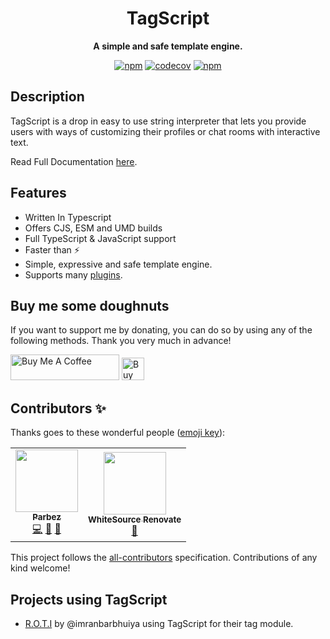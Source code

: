 <div align="center">

# TagScript

**A simple and safe template engine.**

[![npm](https://img.shields.io/npm/dw/tagscript)](https://www.npmjs.com/package/tagscript)
[![codecov](https://codecov.io/gh/imranbarbhuiya/tagscript/branch/main/graph/badge.svg)](https://codecov.io/gh/imranbarbhuiya/tagscript)
[![npm](https://img.shields.io/npm/v/tagscript?color=crimson&logo=npm&style=flat-square)](https://www.npmjs.com/package/tagscript)

</div>

## Description

TagScript is a drop in easy to use string interpreter that lets you provide users with ways of customizing their profiles or chat rooms with interactive text.

Read Full Documentation [here](https://tagscript.js.org/).

## Features

-   Written In Typescript
-   Offers CJS, ESM and UMD builds
-   Full TypeScript & JavaScript support
-   Faster than ⚡
-   Simple, expressive and safe template engine.
-   Supports many [plugins](https://github.com/imranbarbhuiya/tagscript/packages/).

## Buy me some doughnuts

If you want to support me by donating, you can do so by using any of the following methods. Thank you very much in advance!

<a href="https://www.buymeacoffee.com/parbez" target="_blank"><img src="https://cdn.buymeacoffee.com/buttons/default-orange.png" alt="Buy Me A Coffee" height="41" width="174"></a>
<a href='https://ko-fi.com/Y8Y1CBIJH' target='_blank'><img height='36' style='border:0px;height:36px;' src='https://cdn.ko-fi.com/cdn/kofi4.png?v=3' border='0' alt='Buy Me a Coffee at ko-fi.com' /></a>

## Contributors ✨

Thanks goes to these wonderful people ([emoji key](https://allcontributors.org/docs/en/emoji-key)):

<!-- ALL-CONTRIBUTORS-LIST:START - Do not remove or modify this section -->
<!-- prettier-ignore-start -->
<!-- markdownlint-disable -->
<table>
  <tr>
    <td align="center"><a href="https://github.com/imranbarbhuiya"><img src="https://avatars.githubusercontent.com/u/74945038?v=4?s=100" width="100px;" alt=""/><br /><sub><b>Parbez</b></sub></a><br /><a href="https://github.com/imranbarbhuiya/TagScript/commits?author=imranbarbhuiya" title="Code">💻</a> <a href="#maintenance-imranbarbhuiya" title="Maintenance">🚧</a> <a href="#ideas-imranbarbhuiya" title="Ideas, Planning, & Feedback">🤔</a></td>
    <td align="center"><a href="https://renovate.whitesourcesoftware.com"><img src="https://avatars.githubusercontent.com/u/25180681?v=4?s=100" width="100px;" alt=""/><br /><sub><b>WhiteSource Renovate</b></sub></a><br /><a href="#maintenance-renovate-bot" title="Maintenance">🚧</a></td>
  </tr>
</table>

<!-- markdownlint-restore -->
<!-- prettier-ignore-end -->

<!-- ALL-CONTRIBUTORS-LIST:END -->

This project follows the [all-contributors](https://github.com/all-contributors/all-contributors) specification. Contributions of any kind welcome!

## Projects using TagScript

-   [R.O.T.I](https://discord.com/api/oauth2/authorize?client_id=903690362114158632&scope=applications.commands+bot&permissions=1543892063) by @imranbarbhuiya using TagScript for their tag module.
